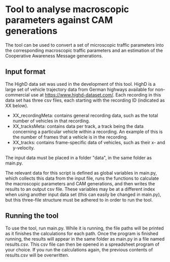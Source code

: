 # Tool to analyse macroscopic parameters against CAM generations
The tool can be used to convert a set of microscopic traffic parameters into the corresponding macroscopic traffic 
parameters and an estimation of the Cooperative Awareness Message generations.

## Input format
The HighD data set was used in the development of this tool. 
HighD is a large set of vehicle trajectory data from German highways available for non-commercial use at https://www.highd-dataset.com/. 
Each recording in this data set has three csv files, each starting with the recording ID (indicated as XX below). 
- XX_recordingMeta: contains general recording data, such as the total number of vehicles in that recording.
- XX_tracksMeta: contains data per track, a track being the data concerning a particular vehicle within a recording. 
An example of this is the number of frames that a vehicle is in the recording.
- XX_tracks: contains frame-specific data of vehicles, such as their x- and y-velocity.

The input data must be placed in a folder "data", in the same folder as main.py.

The relevant data for this script is defined as global variables in main.py, which collects this data from the input file,
runs the functions to calculate the macroscopic parameters and CAM generations,
and then writes the results to an output csv file.
These variables may be at a different index when using another input data set (this can easily be changed in main.py),
but this three-file structure must be adhered to in order to run the tool. 

## Running the tool
To use the tool, run main.py. While it is running, the file paths will be printed as it finishes the calculations for each path. 
Once the program is finished running, the results will appear in the same folder as main.py in a file named results.csv. 
This csv file can then be opened in a spreadsheet program of your choice. 
If you run the calculations again, the previous contents of results.csv will be overwritten.
